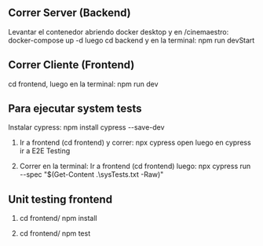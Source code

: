 ## Correr Server (Backend)

Levantar el contenedor abriendo docker desktop y en /cinemaestro: docker-compose up -d
luego cd backend y en la terminal: npm run devStart

## Correr Cliente (Frontend)

cd frontend, luego en la terminal: npm run dev

## Para ejecutar system tests

Instalar cypress: npm install cypress --save-dev

1. Ir a frontend (cd frontend) y correr: npx cypress open
luego en cypress ir a E2E Testing

2. Correr en la terminal: Ir a frontend (cd frontend)
luego: npx cypress run --spec "$(Get-Content .\sysTests.txt -Raw)"

## Unit testing frontend

1. cd frontend/ npm install

2. cd frontend/ npm test

